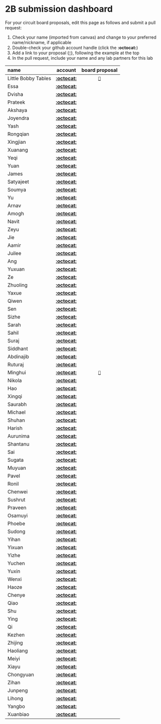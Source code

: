 # 2B submission dashboard

For your circuit board proposals, edit this page as follows and submit a pull request:
1. Check your name (imported from canvas) and change to your preferred name/nickname, if applicable
2. Double-check your github account handle (click the **:octocat:**)
3. Add a link to your proposal (`📌`), following the example at the top
4. In the pull request, include your name and any lab partners for this lab


| name                |                        account                         |                        board proposal                        |
| :------------------ | :----------------------------------------------------: | :----------------------------------------------------------: |
| Little Bobby Tables |         [**:octocat:**](https://xkcd.com/327/)         | [`📌`](https://www.explainxkcd.com/wiki/index.php/Little_Bobby_Tables) |
| Essa                |      [**:octocat:**](https://github.com/essaalk)       |                                                              |
| Dvisha              |      [**:octocat:**](https://github.com/dvishab)       |                                                              |
| Prateek             |  [**:octocat:**](https://github.com/prateekbashista)   |                                                              |
| Akshaya             |    [**:octocat:**](https://github.com/AkshayaBhati)    |                                                              |
| Joyendra            |      [**:octocat:**](https://github.com/joyendra)      |                                                              |
| Yash                |      [**:octocat:**](https://github.com/yash-mb)       |                                                              |
| Rongqian            |     [**:octocat:**](https://github.com/WillChan9)      |                                                              |
| Xingjian            |  [**:octocat:**](https://github.com/AndYmeisterrrrr)   |                                                              |
| Xuanang             |  [**:octocat:**](https://github.com/IndigoQuadratic)   |                                                              |
| Yeqi                |     [**:octocat:**](https://github.com/villyye97)      |                                                              |
| Yuan                |      [**:octocat:**](https://github.com/ChiYuan9)      |                                                              |
| James               |     [**:octocat:**](https://github.com/jciardullo)     |                                                              |
| Satyajeet           |   [**:octocat:**](https://github.com/satyajeetburla)   |                                                              |
| Soumya              |  [**:octocat:**](https://github.com/unlim-int-soumya)  |                                                              |
| Yu                  |    [**:octocat:**](https://github.com/skyfall88888)    |                                                              |
| Arnav               |     [**:octocat:**](https://github.com/arnavgadre)     |                                                              |
| Amogh               |    [**:octocat:**](https://github.com/amoghgajare)     |                                                              |
| Navit               |      [**:octocat:**](https://github.com/navgill4)      |                                                              |
| Zeyu                |       [**:octocat:**](https://github.com/zgu74)        |                                                              |
| Jie                 |     [**:octocat:**](https://github.com/katrinaji)      |                                                              |
| Aamir               | [**:octocat:**](https://github.com/aamirabbaskhambaty) |                                                              |
| Juilee              |     [**:octocat:**](https://github.com/JuiUpenn11)     |                                                              |
| Ang                 |      [**:octocat:**](https://github.com/AngLi-00)      |                                                              |
| Yuxuan              |    [**:octocat:**](https://github.com/Yuxuan-Li295)    |                                                              |
| Ze                  |    [**:octocat:**](https://github.com/kop123meter)     |                                                              |
| Zhuoling            |     [**:octocat:**](https://github.com/Zhuoling11)     |                                                              |
| Yaxue               |      [**:octocat:**](https://github.com/Maxi0427)      |                                                              |
| Qiwen               |       [**:octocat:**](https://github.com/Dang0v)       |                                                              |
| Sen                 |       [**:octocat:**](https://github.com/SEN316)       |                                                              |
| Sizhe               |     [**:octocat:**](https://github.com/MaxMa6150)      |                                                              |
| Sarah               |      [**:octocat:**](https://github.com/samalott)      |                                                              |
| Sahil               |     [**:octocat:**](https://github.com/Sahil-M-M)      |                                                              |
| Suraj               |  [**:octocat:**](https://github.com/SurajMarthy1001)   |                                                              |
| Siddhant            |    [**:octocat:**](https://github.com/Siddmathur14)    |                                                              |
| Abdinajib           |      [**:octocat:**](https://github.com/Abdi1717)      |                                                              |
| Ruturaj             |      [**:octocat:**](https://github.com/Ruturajn)      |                                                              |
| Minghui             |      [**:octocat:**](https://github.com/minghuin)      | [`📌`](https://github.com/minghuin/ese5190-2022-lab2-into-the-void-star/blob/main/lab2B_preview/Lab2B_Brief_Proposal.md) |
| Nikola              |      [**:octocat:**](https://github.com/ndobrad)       |                                                              |
| Hao                 |      [**:octocat:**](https://github.com/ryanhpan)      |                                                              |
| Xingqi              |    [**:octocat:**](https://github.com/anniepan8215)    |                                                              |
| Saurabh             | [**:octocat:**](https://github.com/saurabhparulekar24) |                                                              |
| Michael             |      [**:octocat:**](https://github.com/mvpeters)      |                                                              |
| Shuhan              |      [**:octocat:**](https://github.com/QSHANSSS)      |                                                              |
| Harish              |   [**:octocat:**](https://github.com/harishramesh98)   |                                                              |
| Aurunima            |      [**:octocat:**](https://github.com/Aurunima)      |                                                              |
| Shantanu            |     [**:octocat:**](https://github.com/Shantykins)     |                                                              |
| Sai                 |    [**:octocat:**](https://github.com/koushik-sss)     |                                                              |
| Sugata              |    [**:octocat:**](https://github.com/sugahiraeth)     |                                                              |
| Muyuan              |     [**:octocat:**](https://github.com/ILandingI)      |                                                              |
| Pavel               |   [**:octocat:**](https://github.com/pashashusharin)   |                                                              |
| Ronil               |     [**:octocat:**](https://github.com/ronils428)      |                                                              |
| Chenwei             |    [**:octocat:**](https://github.com/Chenwei-Tang)    |                                                              |
| Sushrut             |   [**:octocat:**](https://github.com/sushrut-upenn)    |                                                              |
| Praveen             |  [**:octocat:**](https://github.com/Praveen-Raj-u-s)   |                                                              |
| Osamuyi             |     [**:octocat:**](https://github.com/Osamuyi97)      |                                                              |
| Phoebe              |     [**:octocat:**](https://github.com/Phoebe-www)     |                                                              |
| Sudong              |    [**:octocat:**](https://github.com/sudong-wang)     |                                                              |
| Yihan               |     [**:octocat:**](https://github.com/WenyuWang1)     |                                                              |
| Yixuan              |      [**:octocat:**](https://github.com/Sharonun)      |                                                              |
| Yizhe               |      [**:octocat:**](https://github.com/ApolloW1)      |                                                              |
| Yuchen              |   [**:octocat:**](https://github.com/YuchenWang0303)   |                                                              |
| Yuxin               |      [**:octocat:**](https://github.com/Ariiees)       |                                                              |
| Wenxi               |     [**:octocat:**](https://github.com/wenxiwei00)     |                                                              |
| Haoze               |       [**:octocat:**](https://github.com/TomGoh)       |                                                              |
| Chenye              |    [**:octocat:**](https://github.com/xcyxcyxcyxcy)    |                                                              |
| Qiao                |    [**:octocat:**](https://github.com/23qiaoqiaoo)     |                                                              |
| Shu                 |       [**:octocat:**](https://github.com/shux3)        |                                                              |
| Ying                |    [**:octocat:**](https://github.com/real-YingXu)     |                                                              |
| Qi                  |      [**:octocat:**](https://github.com/sueqixue)      |                                                              |
| Kezhen              |     [**:octocat:**](https://github.com/akiyamask)      |                                                              |
| Zhijing             |      [**:octocat:**](https://github.com/ZhijingY)      |                                                              |
| Haoliang            |    [**:octocat:**](https://github.com/HaoliangYou)     |                                                              |
| Meiyi               |       [**:octocat:**](https://github.com/Thea-E)       |                                                              |
| Xiayu               |       [**:octocat:**](https://github.com/Xiaayu)       |                                                              |
| Chongyuan           |     [**:octocat:**](https://github.com/Ryan66666)      |                                                              |
| Zihan               |     [**:octocat:**](https://github.com/zizhanghan)     |                                                              |
| Junpeng             |       [**:octocat:**](https://github.com/PZZ97)        |                                                              |
| Lihong              |     [**:octocat:**](https://github.com/lihzhao14)      |                                                              |
| Yangbo              |      [**:octocat:**](https://github.com/yangbozh)      |                                                              |
| Xuanbiao            |       [**:octocat:**](https://github.com/AkoZhu)       |                                                              |
